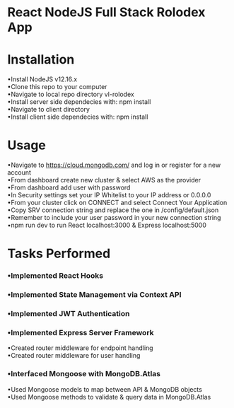 # React NodeJS Full Stack Rolodex App

# Installation  
•Install NodeJS v12.16.x  
•Clone this repo to your computer  
•Navigate to local repo directory vl-rolodex     
•Install server side dependecies with: npm install  
•Navigate to client directory  
•Install client side dependecies with: npm install  
# Usage   
•Navigate to https://cloud.mongodb.com/ and log in or register for a new account   
•From dashboard create new cluster & select AWS as the provider    
•From dashboard add user with password    
•In Security settings set your IP Whitelist to your IP address or 0.0.0.0      
•From your cluster click on CONNECT and select Connect Your Application  
•Copy SRV connection string and replace the one in /config/default.json  
•Remember to include your user password in your new connection string  
•npm run dev to run React localhost:3000 & Express localhost:5000  
# Tasks Performed  
### •Implemented React Hooks  
### •Implemented State Management via Context API
### •Implemented JWT Authentication  
### •Implemented Express Server Framework  
•Created router middleware for endpoint handling  
•Created router middleware for user handling  
### •Interfaced Mongoose with MongoDB.Atlas   
•Used Mongoose models to map between API & MongoDB objects  
•Used Mongoose methods to validate & query data in MongoDB.Atlas
